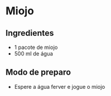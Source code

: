# Miojo

## Ingredientes

- 1 pacote de miojo
- 500 ml de água

## Modo de preparo

- Espere a água ferver e jogue o miojo
